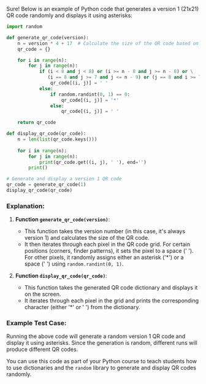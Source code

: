 Sure! Below is an example of Python code that generates a version 1 (21x21) QR code randomly and displays it using asterisks:

```python
import random

def generate_qr_code(version):
    n = version * 4 + 17  # Calculate the size of the QR code based on the version
    qr_code = {}

    for i in range(n):
        for j in range(n):
            if (i < 8 and j < 8) or (i >= n - 8 and j >= n - 8) or \
               (i == 8 and j >= 7 and j <= n - 9) or (j == 8 and i >= 7 and i <= n - 9):
                qr_code[(i, j)] = ' '
            else:
                if random.randint(0, 1) == 0:
                    qr_code[(i, j)] = '*'
                else:
                    qr_code[(i, j)] = ' '

    return qr_code

def display_qr_code(qr_code):
    n = len(list(qr_code.keys()))
    
    for i in range(n):
        for j in range(n):
            print(qr_code.get((i, j), ' '), end='')
        print()

# Generate and display a version 1 QR code
qr_code = generate_qr_code(1)
display_qr_code(qr_code)
```

### Explanation:
1. **Function `generate_qr_code(version)`**:
   - This function takes the version number (in this case, it's always version 1) and calculates the size of the QR code.
   - It then iterates through each pixel in the QR code grid. For certain positions (corners, finder patterns), it sets the pixel to a space (' '). For other pixels, it randomly assigns either an asterisk ('*') or a space (' ') using `random.randint(0, 1)`.

2. **Function `display_qr_code(qr_code)`**:
   - This function takes the generated QR code dictionary and displays it on the screen.
   - It iterates through each pixel in the grid and prints the corresponding character (either '*' or ' ') from the dictionary.

### Example Test Case:

Running the above code will generate a random version 1 QR code and display it using asterisks. Since the generation is random, different runs will produce different QR codes.

You can use this code as part of your Python course to teach students how to use dictionaries and the `random` library to generate and display QR codes randomly.